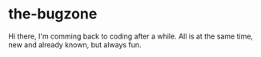 the-bugzone
===========

Hi there, I'm comming back to coding after a while.
All is at the same time, new and already known, but always fun.

